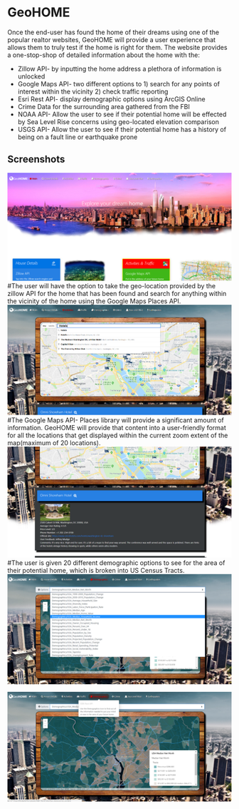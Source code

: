 # GeoHOME
Once the end-user has found the home of their dreams using one of the popular realtor websites, GeoHOME will provide a user experience that allows them to truly test if the home is right for them. The website provides a one-stop-shop of detailed information about the home with the:
  * Zillow API- by inputting the home address a plethora of information is unlocked
  * Google Maps API- two different options to 1) search for any points of interest within the vicinity 2) check traffic reporting
  * Esri Rest API- display demographic options using ArcGIS Online
  * Crime Data for the surrounding area gathered from the FBI
  * NOAA API- Allow the user to see if their potential home will be effected by Sea Level Rise concerns using geo-located elevation comparison
  * USGS API- Allow the user to see if their potential home has a history of being on a fault line or earthquake prone

## **Screenshots**

![GeoHome Main page](images/Main.PNG?raw=true "Main Page")
#The user will have the option to take the geo-location provided by the zillow API for the home that has been found and search for anything within the vicinity of the home using the Google Maps Places API.
![Google Maps Places Library](images/Places.PNG?raw=true "Google Maps Places Library")
#The Google Maps API- Places library will provide a significant amount of information. GeoHOME will provide that content into a user-friendly format for all the locations that get displayed within the current zoom extent of the map(maximum of 20 locations).
![Google Maps Places Library-with Details Displayed](images/Places-Details.PNG?raw=true "Google Maps Places Library-with Details Displayed")
#The user is given 20 different demographic options to see for the area of their potential home, which is broken into US Census Tracts. 
![Esri ArcGIS Online Rest API](images/Demographic-Options.PNG?raw=true "Esri ArcGIS Online Rest API")

![Esri ArcGIS Online Rest API-Tracts for all USA](images/Demographic-Tracts.PNG?raw=true "Esri ArcGIS Online Rest API")
